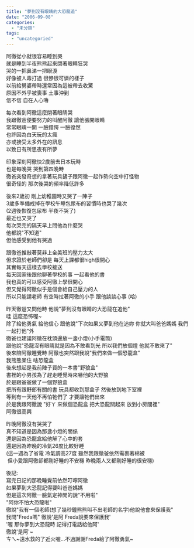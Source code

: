 ```yaml
---
title: "夢到沒有眼睛的大恐龍追"
date: "2006-09-08"
categories: 
  - "未分類"
tags: 
  - "uncategoried"
---
```


阿徹從小就很容易睡到哭  
就是睡到半夜熊熊起來閉著眼睛狂哭  
哭的一把鼻涕一把眼淚  
好像被人毒打過 很慘很可憐的樣子  
以前給舅婆帶時還常因為這被帶去收驚  
原因不外乎被喪事 土事沖到  
信不信 自在人心嚕

每次看到阿徹這麼閉著眼睛哭  
我跟徹爸便要努力的叫醒阿徹 讓他張開眼睛  
常常眼睛一開 一臉錯愕 一臉徨然  
也許因為白天玩的太瘋  
亦或接受太多外在的訊息  
以致日有所思夜有所夢  

印象深刻阿徹快2歲前去日本玩時  
也是每晚哭 哭到第四晚時  
徹爸突發奇想的拿著玩具鏟子跟阿徹一起作勢向空中打怪物  
很奇怪的 那次後哭的頻率降低許多

後來2歲初 剛上幼稚園時又哭了一陣子  
3歲多準備戒掉在學校午睡包尿布的習慣時也哭了幾次  
(2週後恢復包尿布 半夜不哭了)  
最近也又哭了  
每次哭完的隔天早上問他為什麼哭  
他都說"不知道"  
但他感受到他有哭過

跟徹爸推敲著莫非上全美班的壓力太大  
但求證於老師們卻是 每天上課都很high很開心  
其實每天這樣去學校接送  
每天回家後跟他聊著學校的事 一起看他的書  
我也真的可以感受阿徹上學很開心  
但又覺得阿徹似乎是個會給自己壓力的人  
所以只能請老師 有空時拉著阿徹的小手 跟他談談心事 (哈)

昨天徹爸又問他時 他說"夢到沒有眼睛的大恐龍在追他"  
哇 這麼恐怖喔~  
除了給他勇氣 給他信心 跟他說"下次如果又夢到他在追妳 你就大叫爸爸媽媽 我們一起打他"外  
徹爸也建議阿徹在枕頭邊放一盞小燈(小手電筒)  
跟他說"恐龍沒有眼睛就是因為不敢看到光 所以我們放個燈 他就不敢來了"  
後來陪阿徹睡覺時 阿徹也突然跟我說"我們來做一個恐龍盒"  
我熊熊呆住 啥恐龍盒  
後來想起是我前陣子買的一本書"野狼盒"  
書裡的小男孩為了趕走睡覺時來嚇他的大野狼  
於是跟爸爸做了一個野狼盒  
把所有跟野郎有關的書 玩具都收到那盒子 然後放到地下室裡  
等到有一天他不再怕牠們了 才要讓牠們出來  
於是我跟阿徹說 "好ㄚ 來做個恐龍盒 把大恐龍關起來 放到小房間裡"  
阿徹很高興

昨晚阿徹沒有哭哭了  
真不知道是因為那盞小燈的關係  
還是因為恐龍盒給他解了心中的套  
還是因為昨晚的冷氣26度比較好睡  
(這一週為了省電 冷氣調高27度 雖然我跟徹爸依然需裹著棉被  
 但小愛跟阿徹卻都剛好睡的不安穩 昨晚兩人又都剛好睡的很安穩)

後記:  
寫完日記的那晚睡覺前依然叮嚀阿徹  
如果夢到大恐龍記得要叫爸爸媽媽  
但是這次阿徹一臉氣定神閒的說"不用啦"  
"阿你不怕大恐龍啦"  
徹說"我有一個老師(想了幾秒鐘熊熊叫不出老師的名字)他說他會來保護我"  
我問"Freda嗎" 徹說'是阿 Freda說要來保護我'  
'喔 那你夢到大恐龍時 記得打電話給他阿'  
徹說'是阿'~  
ㄘㄟ~遠水救的了近火喔...不過謝謝Freda給了阿徹勇氣~
